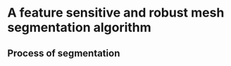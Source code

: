 A feature sensitive and robust mesh segmentation algorithm
==========================================================
Process of segmentation
-----------------------
